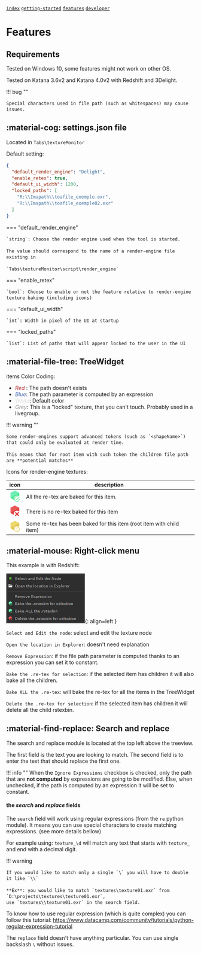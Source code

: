 [`index`](index.md) [`getting-started`](getting-started.md) [`features`](features.md) [`developer`](developer.md)

# Features

## Requirements

Tested on Windows 10, some features might not work on other OS.

Tested on Katana 3.6v2 and Katana 4.0v2 with Redshift and 3Delight.

!!! bug ""

    Special characters used in file path (such as whitespaces) may cause issues.


## :material-cog: settings.json file

Located in `Tabs\textureMonitor`

Default setting:
```json
{
  "default_render_engine": "Delight",
  "enable_retex": true,
  "default_ui_width": 1200,
  "locked_paths": [
    "R:\\Imapath\\toafile_exemple.exr",
    "R:\\Imapath\\toafile_exemple02.exr"
  ]
}
```

=== "default_render_engine"

    `string`: Choose the render engine used when the tool is started. 
    
    The value should correspond to the name of a render-engine file existing in
     
    `Tabs\textureMonitor\script\render_engine`

=== "enable_retex"

    `bool`: Choose to enable or not the feature relative to render-engine texture baking (including icons)

=== "default_ui_width"

    `int`: Width in pixel of the UI at startup

=== "locked_paths"

    `list`: List of paths that will appear locked to the user in the UI


## :material-file-tree: TreeWidget

items Color Coding:

- <i style="color:rgb(180, 40, 44)" >Red</i> : The path doesn't exists
- <i style="color:rgb(74, 109, 179)" >Blue</i>:  The path parameter is computed by an expression
- <i style="color:rgb(220, 220, 220)"> White</i>: Default color
- <i style="color:rgb(140, 140, 140)" >Grey</i>: This is a "locked" texture, that you can't touch. Probably used in a livegroup.

!!! warning ""

    Some render-engines support advanced tokens (such as `<shapeName>`) that could only be evaluated at render time.
    
    This means that for root item with such token the children file path are **potential matches**

Icons for render-engine textures:

| icon                                        | description                                                          |
|---------------------------------------------|----------------------------------------------------------------------|
| ![children](img/re_icons/retex_bake.png)    | All the re-tex are baked for this item.                              |
| ![children](img/re_icons/retex_remove.png)  | There is no re-tex baked for this item                               |
| ![children](img/re_icons/retex_warning.png) | Some re-tex has been baked for this item (root item with child item) |



## :material-mouse: Right-click menu 

This example is with Redshift:

![context menu](img/context_menu.png){: align=left } 

`Select and Edit the node`: select and edit the texture node

`Open the location in Explorer`: doesn't need explanation

`Remove Expression`: if the file path parameter is computed thanks to an expression you can set it to constant.

`Bake the .re-tex for selection`: if the selected item has children it will also bake all the children.

`Bake ALL the .re-tex`: will bake the re-tex for all the items in the TreeWidget

`Delete the .re-tex for selection`: if the selected item has children it will delete all the child rstexbin.


## :material-find-replace: Search and replace

The search and replace module is located at the top left above the treeview.

The first field is the text you are looking to match.
The second field is to enter the text that should replace the first one.

!!! info ""
    When the `Ignore Expressions` checkbox is checked, only the path that are **not computed** by expressions are
    going to be modified.
    Else, when unchecked, if the path is computed by an expression it will be set to constant.

####  the *search* and *replace* fields

The `search` field will work using regular expressions (from the `re` python module).
It means you can use special characters to create matching expressions. (see more details bellow)

For example using: `texture_\d` will match any text that starts with `texture_` and end with a decimal digit.

!!! warning

    If you would like to match only a single `\` you will have to double it like `\\` 
    
    **Ex**: you would like to match `textures\texture01.exr` from `D:\projects\textures\texture01.exr`, 
    use `textures\\texture01.exr` in the search field.

To know how to use regular expression (which is quite complex) you can follow this tutorial: 
<https://www.datacamp.com/community/tutorials/python-regular-expression-tutorial>


The `replace` field doesn't have anything particular. You can use single backslash `\` without issues.